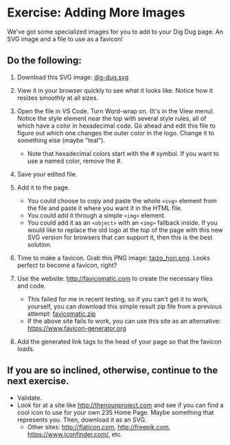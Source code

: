 # Exercise: Adding More Images 

We've got some specialized images for you to add to your Dig Dug page.  An SVG image and a file to use as a favicon!  

## Do the following:

1. Download this SVG image: [dig-dug.svg](dig-dug.svg)

1. View it in your browser quickly to see what it looks like.  Notice how it resizes smoothly at all sizes.

1. Open the file in VS Code.  Turn Word-wrap on.  (It's in the View menu).  Notice the style element near the top with several style rules, all of which have a color in hexadecimal code.  Go ahead and edit this file to figure out which one changes the outer color in the logo.  Change it to something else (maybe "teal"). 
   - Note that hexadecimal colors start with the # symbol.  If you want to use a named color, remove the #.
  
1. Save your edited file.

1. Add it to the page.  
   - You could choose to copy and paste the whole `<svg>` element from the file and paste it where you want it in the HTML file.
   - You could add it through a simple `<img>` element.
   - You could add it as an `<object>` with an `<img>` fallback inside. If you would like to replace the old logo at the top of the page with this new SVG version for browsers that can support it, then this is the best solution.
  
1. Time to make a favicon.  Grab this PNG image: [taizo_hori.png](taizo_hori.png).  Looks perfect to become a favicon, right?

1. Use the website: http://favicomatic.com to create the necessary files and code.
    - This failed for me in recent testing, so if you can't get it to work, yourself, you can download this simple result zip file from a previous attempt: [favicomatic.zip](favicomatic.zip) 
    - If the above site fails to work, you can use this site as an alternative: https://www.favicon-generator.org

1. Add the generated link tags to the head of your page so that the favicon loads.


## If you are so inclined, otherwise, continue to the next exercise.

- Validate.
- Look for at a site like http://thenounproject.com and see if you can find a cool icon to use for your own 235 Home Page.  Maybe something that represents you.  Then, download it as an SVG.
    - Other sites:  http://flaticon.com, http://freepik.com, https://www.iconfinder.com/, etc.
    



